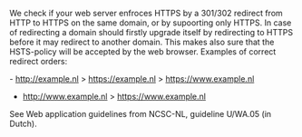 We check if your web server enfroces HTTPS by a 301/302 redirect from HTTP to HTTPS on the same domain, or by supoorting only HTTPS. In case of redirecting a domain should firstly upgrade itself by redirecting to HTTPS before it may redirect to another domain. This makes also sure that the HSTS-policy will be accepted by the web browser. Examples of correct redirect orders:

- http://example.nl > https://example.nl > https://www.example.nl 
- http://www.example.nl > https://www.example.nl

See Web application guidelines from NCSC-NL, guideline U/WA.05 (in Dutch).
